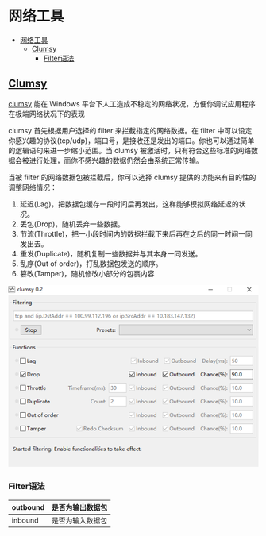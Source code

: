 # 网络工具

- [网络工具](#网络工具)
  - [Clumsy](#clumsy)
    - [Filter语法](#filter语法)


## [Clumsy](https://jagt.github.io/clumsy/download.html)

[clumsy](https://github.com/jagt/clumsy) 能在 Windows 平台下人工造成不稳定的网络状况，方便你调试应用程序在极端网络状况下的表现  

clumsy 首先根据用户选择的 filter 来拦截指定的网络数据。在 filter 中可以设定你感兴趣的协议(tcp/udp)，端口号，是接收还是发出的端口。你也可以通过简单的逻辑语句来进一步缩小范围。当 clumsy 被激活时，只有符合这些标准的网络数据会被进行处理，而你不感兴趣的数据仍然会由系统正常传输。

当被 filter 的网络数据包被拦截后，你可以选择 clumsy 提供的功能来有目的性的调整网络情况：

1. 延迟(Lag)，把数据包缓存一段时间后再发出，这样能够模拟网络延迟的状况。
2. 丢包(Drop)，随机丢弃一些数据。
3. 节流(Throttle)，把一小段时间内的数据拦截下来后再在之后的同一时间一同发出去。
4. 重发(Duplicate)，随机复制一些数据并与其本身一同发送。
5. 乱序(Out of order)，打乱数据包发送的顺序。
6. 篡改(Tamper)，随机修改小部分的包裹内容

![](pic/clumsy_0.png)

### Filter语法

| outbound | 是否为输出数据包 |
| -------- | ---------------- |
| inbound  | 是否为输入数据包 |

